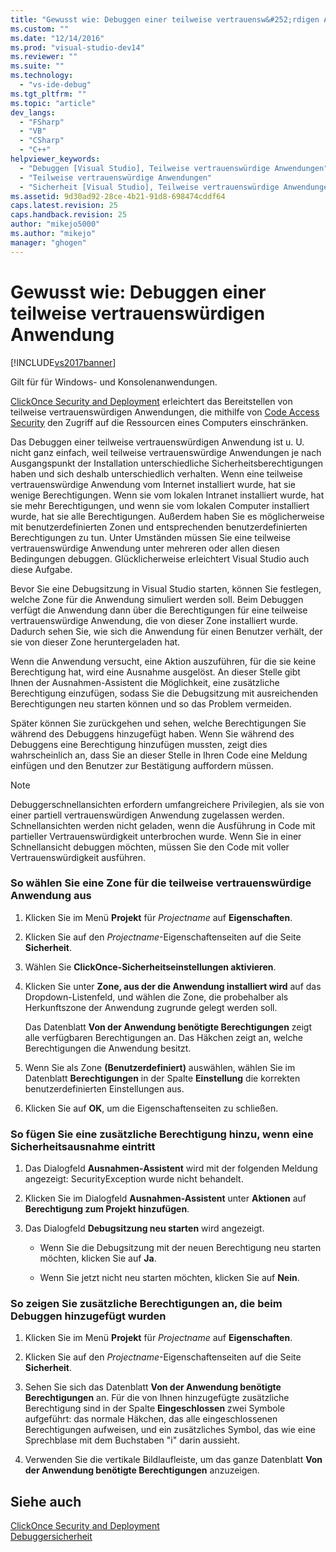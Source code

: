 ```yaml
---
title: "Gewusst wie: Debuggen einer teilweise vertrauensw&#252;rdigen Anwendung | Microsoft Docs"
ms.custom: ""
ms.date: "12/14/2016"
ms.prod: "visual-studio-dev14"
ms.reviewer: ""
ms.suite: ""
ms.technology: 
  - "vs-ide-debug"
ms.tgt_pltfrm: ""
ms.topic: "article"
dev_langs: 
  - "FSharp"
  - "VB"
  - "CSharp"
  - "C++"
helpviewer_keywords: 
  - "Debuggen [Visual Studio], Teilweise vertrauenswürdige Anwendungen"
  - "Teilweise vertrauenswürdige Anwendungen"
  - "Sicherheit [Visual Studio], Teilweise vertrauenswürdige Anwendungen"
ms.assetid: 9d30ad92-28ce-4b21-91d8-698474cddf64
caps.latest.revision: 25
caps.handback.revision: 25
author: "mikejo5000"
ms.author: "mikejo"
manager: "ghogen"
---
```

# Gewusst wie: Debuggen einer teilweise vertrauensw&#252;rdigen Anwendung
[!INCLUDE[vs2017banner](../code-quality/includes/vs2017banner.md)]

Gilt für für Windows\- und Konsolenanwendungen.  
  
 [ClickOnce Security and Deployment](../deployment/clickonce-security-and-deployment.md) erleichtert das Bereitstellen von teilweise vertrauenswürdigen Anwendungen, die mithilfe von [Code Access Security](../Topic/Code%20Access%20Security.md) den Zugriff auf die Ressourcen eines Computers einschränken.  
  
 Das Debuggen einer teilweise vertrauenswürdigen Anwendung ist u. U. nicht ganz einfach, weil teilweise vertrauenswürdige Anwendungen je nach Ausgangspunkt der Installation unterschiedliche Sicherheitsberechtigungen haben und sich deshalb unterschiedlich verhalten.  Wenn eine teilweise vertrauenswürdige Anwendung vom Internet installiert wurde, hat sie wenige Berechtigungen.  Wenn sie vom lokalen Intranet installiert wurde, hat sie mehr Berechtigungen, und wenn sie vom lokalen Computer installiert wurde, hat sie alle Berechtigungen.  Außerdem haben Sie es möglicherweise mit benutzerdefinierten Zonen und entsprechenden benutzerdefinierten Berechtigungen zu tun.  Unter Umständen müssen Sie eine teilweise vertrauenswürdige Anwendung unter mehreren oder allen diesen Bedingungen debuggen.  Glücklicherweise erleichtert Visual Studio auch diese Aufgabe.  
  
 Bevor Sie eine Debugsitzung in Visual Studio starten, können Sie festlegen, welche Zone für die Anwendung simuliert werden soll.  Beim Debuggen verfügt die Anwendung dann über die Berechtigungen für eine teilweise vertrauenswürdige Anwendung, die von dieser Zone installiert wurde.  Dadurch sehen Sie, wie sich die Anwendung für einen Benutzer verhält, der sie von dieser Zone heruntergeladen hat.  
  
 Wenn die Anwendung versucht, eine Aktion auszuführen, für die sie keine Berechtigung hat, wird eine Ausnahme ausgelöst.  An dieser Stelle gibt Ihnen der Ausnahmen\-Assistent die Möglichkeit, eine zusätzliche Berechtigung einzufügen, sodass Sie die Debugsitzung mit ausreichenden Berechtigungen neu starten können und so das Problem vermeiden.  
  
 Später können Sie zurückgehen und sehen, welche Berechtigungen Sie während des Debuggens hinzugefügt haben.  Wenn Sie während des Debuggens eine Berechtigung hinzufügen mussten, zeigt dies wahrscheinlich an, dass Sie an dieser Stelle in Ihren Code eine Meldung einfügen und den Benutzer zur Bestätigung auffordern müssen.  
  
> [!NOTE]
>  Debuggerschnellansichten erfordern umfangreichere Privilegien, als sie von einer partiell vertrauenswürdigen Anwendung zugelassen werden.  Schnellansichten werden nicht geladen, wenn die Ausführung in Code mit partieller Vertrauenswürdigkeit unterbrochen wurde.  Wenn Sie in einer Schnellansicht debuggen möchten, müssen Sie den Code mit voller Vertrauenswürdigkeit ausführen.  
  
### So wählen Sie eine Zone für die teilweise vertrauenswürdige Anwendung aus  
  
1.  Klicken Sie im Menü **Projekt** für *Projectname* auf **Eigenschaften**.  
  
2.  Klicken Sie auf den *Projectname*\-Eigenschaftenseiten auf die Seite **Sicherheit**.  
  
3.  Wählen Sie **ClickOnce\-Sicherheitseinstellungen aktivieren**.  
  
4.  Klicken Sie unter **Zone, aus der die Anwendung installiert wird** auf das Dropdown\-Listenfeld, und wählen die Zone, die probehalber als Herkunftszone der Anwendung zugrunde gelegt werden soll.  
  
     Das Datenblatt **Von der Anwendung benötigte Berechtigungen** zeigt alle verfügbaren Berechtigungen an.  Das Häkchen zeigt an, welche Berechtigungen die Anwendung besitzt.  
  
5.  Wenn Sie als Zone **\(Benutzerdefiniert\)** auswählen, wählen Sie im Datenblatt **Berechtigungen** in der Spalte **Einstellung** die korrekten benutzerdefinierten Einstellungen aus.  
  
6.  Klicken Sie auf **OK**, um die Eigenschaftenseiten zu schließen.  
  
### So fügen Sie eine zusätzliche Berechtigung hinzu, wenn eine Sicherheitsausnahme eintritt  
  
1.  Das Dialogfeld **Ausnahmen\-Assistent** wird mit der folgenden Meldung angezeigt: SecurityException wurde nicht behandelt.  
  
2.  Klicken Sie im Dialogfeld **Ausnahmen\-Assistent** unter **Aktionen** auf **Berechtigung zum Projekt hinzufügen**.  
  
3.  Das Dialogfeld **Debugsitzung neu starten** wird angezeigt.  
  
    -   Wenn Sie die Debugsitzung mit der neuen Berechtigung neu starten möchten, klicken Sie auf **Ja**.  
  
    -   Wenn Sie jetzt nicht neu starten möchten, klicken Sie auf **Nein**.  
  
### So zeigen Sie zusätzliche Berechtigungen an, die beim Debuggen hinzugefügt wurden  
  
1.  Klicken Sie im Menü **Projekt** für *Projectname* auf **Eigenschaften**.  
  
2.  Klicken Sie auf den *Projectname*\-Eigenschaftenseiten auf die Seite **Sicherheit**.  
  
3.  Sehen Sie sich das Datenblatt **Von der Anwendung benötigte Berechtigungen** an.  Für die von Ihnen hinzugefügte zusätzliche Berechtigung sind in der Spalte **Eingeschlossen** zwei Symbole aufgeführt: das normale Häkchen, das alle eingeschlossenen Berechtigungen aufweisen, und ein zusätzliches Symbol, das wie eine Sprechblase mit dem Buchstaben "i" darin aussieht.  
  
4.  Verwenden Sie die vertikale Bildlaufleiste, um das ganze Datenblatt **Von der Anwendung benötigte Berechtigungen** anzuzeigen.  
  
## Siehe auch  
 [ClickOnce Security and Deployment](../deployment/clickonce-security-and-deployment.md)   
 [Debuggersicherheit](../debugger/debugger-security.md)